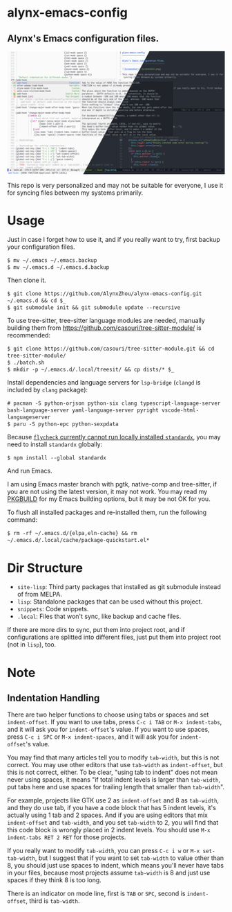 alynx-emacs-config
==================

Alynx's Emacs configuration files.
----------------------------------

![Screenshot](./screenshot.png)

This repo is very personalized and may not be suitable for everyone, I use it for syncing files between my systems primarily.

# Usage

Just in case I forget how to use it, and if you really want to try, first backup your configuration files.

```shell
$ mv ~/.emacs ~/.emacs.backup
$ mv ~/.emacs.d ~/.emacs.d.backup
```

Then clone it.

```shell
$ git clone https://github.com/AlynxZhou/alynx-emacs-config.git ~/.emacs.d && cd $_
$ git submodule init && git submodule update --recursive
```

To use tree-sitter, tree-sitter language modules are needed, manually building them from <https://github.com/casouri/tree-sitter-module/> is recommended:

```shell
$ git clone https://github.com/casouri/tree-sitter-module.git && cd tree-sitter-module/
$ ./batch.sh
$ mkdir -p ~/.emacs.d/.local/treesit/ && cp dists/* $_
```

Install dependencies and language servers for `lsp-bridge` (`clangd` is included by `clang` package):

```shell
# pacman -S python-orjson python-six clang typescript-language-server bash-language-server yaml-language-server pyright vscode-html-languageserver
$ paru -S python-epc python-sexpdata
```

Because [`flycheck` currently cannot run locally installed `standardx`](https://github.com/flycheck/flycheck/issues/1428), you may need to install `standardx` globally:

```shell
$ npm install --global standardx
```

And run Emacs.

I am using Emacs master branch with pgtk, native-comp and tree-sitter, if you are not using the latest version, it may not work. You may read my [PKGBUILD](https://github.com/AlynxZhou/alynx-arch-packages/blob/master/packages/emacs-alynx/PKGBUILD) for my Emacs building options, but it may be not OK for you.

To flush all installed packages and re-installed them, run the following command:

```shell
$ rm -rf ~/.emacs.d/{elpa,eln-cache} && rm ~/.emacs.d/.local/cache/package-quickstart.el*
```

# Dir Structure

- `site-lisp`: Third party packages that installed as git submodule instead of from MELPA.
- `lisp`: Standalone packages that can be used without this project.
- `snippets`: Code snippets.
- `.local`: Files that won't sync, like backup and cache files.

If there are more dirs to sync, put them into project root, and if configurations are splitted into different files, just put them into project root (not in `lisp`), too.

# Note

## Indentation Handling

There are two helper functions to choose using tabs or spaces and set `indent-offset`. If you want to use tabs, press `C-c i TAB` or `M-x indent-tabs`, and it will ask you for `indent-offset`'s value. If you want to use spaces, press `C-c i SPC` or `M-x indent-spaces`, and it will ask you for `indent-offset`'s value.

You may find that many articles tell you to modify `tab-width`, but this is not correct. You may use other editors that use `tab-width` as `indent-offset`, but this is not correct, either. To be clear, "using tab to indent" does not mean never using spaces, it means "if total indent levels is larger than `tab-width`, put tabs here and use spaces for trailing length that smaller than `tab-width`".

For example, projects like GTK use 2 as `indent-offset` and 8 as `tab-width`, and they do use tab, if you have a code block that has 5 indent levels, it's actually using 1 tab and 2 spaces. And if you are using editors that mix `indent-offset` and `tab-width`, and you set `tab-width` to 2, you will find that this code block is wrongly placed in 2 indent levels. You should use `M-x indent-tabs RET 2 RET` for those projects.

If you really want to modify `tab-width`, you can press `C-c i w` or `M-x set-tab-width`, but I suggest that if you want to set `tab-width` to value other than 8, you should just use spaces to indent, which means you'll never have tabs in your files, because most projects assume `tab-width` is 8 and just use spaces if they think 8 is too long.

There is an indicator on mode line, first is `TAB` or `SPC`, second is `indent-offset`, third is `tab-width`.
